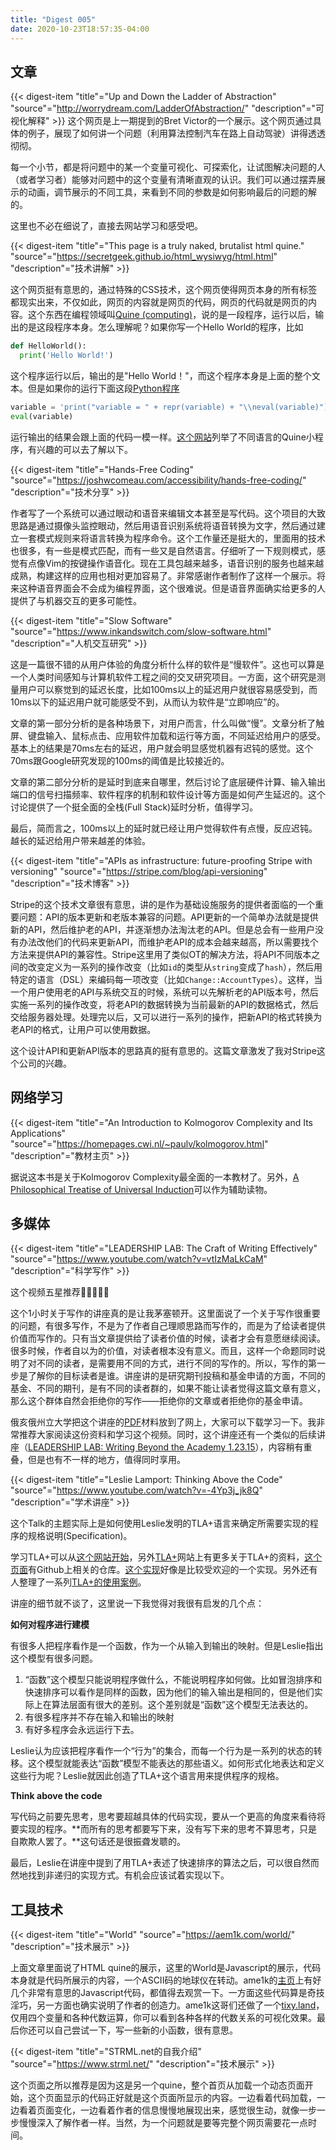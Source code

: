 ```yaml
---
title: "Digest 005"
date: 2020-10-23T18:57:35-04:00
---
```


## 文章

{{< digest-item "title"="Up and Down the Ladder of Abstraction" "source"="http://worrydream.com/LadderOfAbstraction/" "description"="可视化解释" >}}
这个网页是上一期提到的Bret Victor的一个展示。这个网页通过具体的例子，展现了如何讲一个问题（利用算法控制汽车在路上自动驾驶）讲得透透彻彻。

每一个小节，都是将问题中的某一个变量可视化、可探索化，让试图解决问题的人（或者学习者）能够对问题中的这个变量有清晰直观的认识。我们可以通过摆弄展示的动画，调节展示的不同工具，来看到不同的参数是如何影响最后的问题的解的。

这里也不必在细说了，直接去网站学习和感受吧。

{{< digest-item "title"="This page is a truly naked, brutalist html quine." "source"="https://secretgeek.github.io/html_wysiwyg/html.html" "description"="技术讲解" >}}

这个网页挺有意思的，通过特殊的CSS技术，这个网页使得网页本身的所有标签都现实出来，不仅如此，网页的内容就是网页的代码，网页的代码就是网页的内容。这个东西在编程领域叫[Quine (computing)](https://en.wikipedia.org/wiki/Quine_(computing))，说的是一段程序，运行以后，输出的是这段程序本身。怎么理解呢？如果你写一个Hello World的程序，比如

```python
def HelloWorld():
  print('Hello World!')
```
这个程序运行以后，输出的是"Hello World！"，而这个程序本身是上面的整个文本。但是如果你的运行下面这段[Python程序](https://towardsdatascience.com/how-to-write-your-first-quine-program-947f2b7e4a6f)

```python
variable = 'print("variable = " + repr(variable) + "\\neval(variable)")'
eval(variable)
```

运行输出的结果会跟上面的代码一模一样。[这个网站](https://cs.lmu.edu/~ray/notes/quineprograms/)列举了不同语言的Quine小程序，有兴趣的可以去了解以下。


{{< digest-item "title"="Hands-Free Coding" "source"="https://joshwcomeau.com/accessibility/hands-free-coding/" "description"="技术分享" >}}

作者写了一个系统可以通过眼动和语音来编辑文本甚至是写代码。这个项目的大致思路是通过摄像头监控眼动，然后用语音识别系统将语音转换为文字，然后通过建立一套模式规则来将语言转换为程序命令。这个工作量还是挺大的，里面用的技术也很多，有一些是模式匹配，而有一些又是自然语言。仔细听了一下规则模式，感觉有点像Vim的按键操作语音化。现在工具包越来越多，语音识别的服务也越来越成熟，构建这样的应用也相对更加容易了。非常感谢作者制作了这样一个展示。将来这种语音界面会不会成为编程界面，这个很难说。但是语音界面确实给更多的人提供了与机器交互的更多可能性。

{{< digest-item "title"="Slow Software" "source"="https://www.inkandswitch.com/slow-software.html" "description"="人机交互研究" >}}

这是一篇很不错的从用户体验的角度分析什么样的软件是“慢软件”。这也可以算是一个人类时间感知与计算机软件工程之间的交叉研究项目。一方面，这个研究是测量用户可以察觉到的延迟长度，比如100ms以上的延迟用户就很容易感受到，而10ms以下的延迟用户就可能感受不到，从而认为软件是“立即响应”的。

文章的第一部分分析的是各种场景下，对用户而言，什么叫做“慢”。文章分析了触屏、键盘输入、鼠标点击、应用软件加载和运行等方面，不同延迟给用户的感受。基本上的结果是70ms左右的延迟，用户就会明显感觉机器有迟钝的感觉。这个70ms跟Google研究发现的100ms的阈值是比较接近的。

文章的第二部分分析的是延时到底来自哪里，然后讨论了底层硬件计算、输入输出端口的信号扫描频率、软件程序的机制和软件设计等方面是如何产生延迟的。这个讨论提供了一个挺全面的全栈(Full Stack)延时分析，值得学习。

最后，简而言之，100ms以上的延时就已经让用户觉得软件有点慢，反应迟钝。越长的延迟给用户带来越差的体验。

{{< digest-item "title"="APIs as infrastructure: future-proofing Stripe with versioning" "source"="https://stripe.com/blog/api-versioning" "description"="技术博客" >}}

Stripe的这个技术文章很有意思，讲的是作为基础设施服务的提供者面临的一个重要问题：API的版本更新和老版本兼容的问题。API更新的一个简单办法就是提供新的API，然后维护老的API，并逐渐想办法淘汰老的API。但是总会有一些用户没有办法改他们的代码来更新API，而维护老API的成本会越来越高，所以需要找个方法来提供API的兼容性。Stripe这里用了类似OT的解决方法，将API不同版本之间的改变定义为一系列的操作改变（比如`id`的类型从`string`变成了`hash`），然后用特定的语言（DSL）来编码每一项改变（比如`Change::AccountTypes`）。这样，当一个用户使用老的API与系统交互的时候，系统可以先解析老的API版本号，然后实施一系列的操作改变，将老API的数据转换为当前最新的API的数据格式，然后交给服务器处理。处理完以后，又可以进行一系列的操作，把新API的格式转换为老API的格式，让用户可以使用数据。

这个设计API和更新API版本的思路真的挺有意思的。这篇文章激发了我对Stripe这个公司的兴趣。

## 网络学习

{{< digest-item "title"="An Introduction to Kolmogorov Complexity and Its Applications" "source"="https://homepages.cwi.nl/~paulv/kolmogorov.html" "description"="教材主页" >}}

据说这本书是关于Kolmogorov Complexity最全面的一本教材了。另外，[A Philosophical Treatise of Universal Induction](https://www.mdpi.com/1099-4300/13/6/1076)可以作为辅助读物。

## 多媒体

{{< digest-item "title"="LEADERSHIP LAB: The Craft of Writing Effectively" "source"="https://www.youtube.com/watch?v=vtIzMaLkCaM" "description"="科学写作" >}}

这个视频五星推荐🌟🌟🌟🌟🌟

这个1小时关于写作的讲座真的是让我茅塞顿开。这里面说了一个关于写作很重要的问题，有很多写作，不是为了作者自己理顺思路而写作的，而是为了给读者提供价值而写作的。只有当文章提供给了读者价值的时候，读者才会有意愿继续阅读。很多时候，作者自以为的价值，对读者根本没有意义。而且，这样一个命题同时说明了对不同的读者，是需要用不同的方式，进行不同的写作的。所以，写作的第一步是了解你的目标读者是谁。讲座讲的是研究期刊投稿和基金申请的方面，不同的基金、不同的期刊，是有不同的读者群的，如果不能让读者觉得这篇文章有意义，那么这个群体自然会拒绝你的写作——拒绝你的文章或者拒绝你的基金申请。

俄亥俄州立大学把这个讲座的[PDF](https://cpb-us-w2.wpmucdn.com/u.osu.edu/dist/5/7046/files/2014/10/UnivChic_WritingProg-1grt232.pdf)材料放到了网上，大家可以下载学习一下。我非常推荐大家阅读这份资料和学习这个视频。同时，这个讲座还有一个类似的后续讲座（[LEADERSHIP LAB: Writing Beyond the Academy 1.23.15](https://www.youtube.com/watch?v=aFwVf5a3pZM)），内容稍有重叠，但是也有不一样的地方，值得同时享用。


{{< digest-item "title"="Leslie Lamport: Thinking Above the Code" "source"="https://www.youtube.com/watch?v=-4Yp3j_jk8Q" "description"="学术讲座" >}}

这个Talk的主题实际上是如何使用Leslie发明的TLA+语言来确定所需要实现的程序的规格说明(Specification)。

学习TLA+可以从[这个网站开始](https://learntla.com/)，另外[TLA+](https://lamport.azurewebsites.net/tla/tla.html)网站上有更多关于TLA+的资料，[这个页面](https://github.com/tlaplus)有Github上相关的仓库。[这个实现](https://github.com/tlaplus/tlaplus)好像是比较受欢迎的一个实现。另外还有人整理了一系列[TLA+的使用案例](https://github.com/tlaplus/Examples)。

讲座的细节就不谈了，这里说一下我觉得对我很有启发的几个点：

**如何对程序进行建模**

有很多人把程序看作是一个函数，作为一个从输入到输出的映射。但是Leslie指出这个模型有很多问题。
1. “函数”这个模型只能说明程序做什么，不能说明程序如何做。比如冒泡排序和快速排序可以看作是同样的函数，因为他们的输入输出是相同的，但是他们实际上在算法层面有很大的差别。这个差别就是“函数”这个模型无法表达的。
2. 有很多程序并不存在输入和输出的映射
3. 有好多程序会永远运行下去。

Leslie认为应该把程序看作一个“行为”的集合，而每一个行为是一系列的状态的转移。这个模型就能表达“函数”模型不能表达的那些语义。如何形式化地表达和定义这些行为呢？Leslie就因此创造了TLA+这个语言用来提供程序的规格。

**Think above the code**

写代码之前要先思考，思考要超越具体的代码实现，要从一个更高的角度来看待将要实现的程序。**而所有的思考都要写下来，没有写下来的思考不算思考，只是自欺欺人罢了。**这句话还是很振聋发聩的。

最后，Leslie在讲座中提到了用TLA+表述了快速排序的算法之后，可以很自然而然地找到非递归的实现方式。有机会应该试着实现以下。

## 工具技术

{{< digest-item "title"="World" "source"="https://aem1k.com/world/" "description"="技术展示" >}}

上面文章里面说了HTML quine的展示，这里的World是Javascript的展示，代码本身就是代码所展示的内容，一个ASCII码的地球仪在转动。ame1k的[主页](https://aem1k.com)上有好几个非常有意思的Javascript代码，都值得去观赏一下。一方面这些代码算是奇技淫巧，另一方面也确实说明了作者的创造力。ame1k这哥们还做了一个[tixy.land](https://tixy.land/)，仅用四个变量和各种代数运算，你可以看到各种各样的代数关系的可视化效果。最后你还可以自己尝试一下，写一些新的小函数，很有意思。

{{< digest-item "title"="STRML.net的自我介绍" "source"="https://www.strml.net/" "description"="技术展示" >}}

这个页面之所以推荐是因为这是另一个quine，整个首页从加载一个动态页面开始，这个页面显示的代码正好就是这个页面所显示的内容。一边看着代码加载，一边看着页面变化，一边看着作者的信息慢慢地展现出来，感觉很生动，就像一步一步慢慢深入了解作者一样。当然，为一个问题就是要等完整个网页需要花一点时间。

